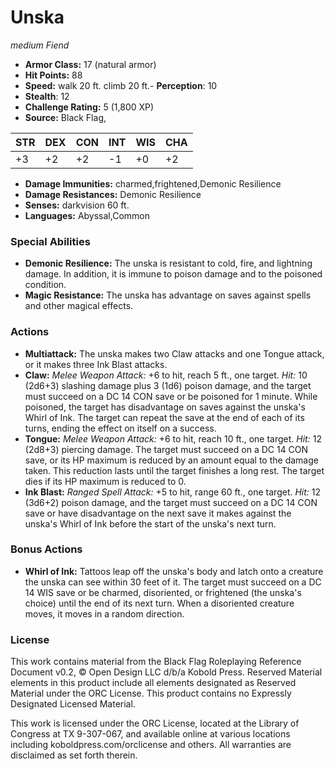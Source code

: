 # Unska

*medium* *Fiend*

- **Armor Class:** 17 (natural armor)
- **Hit Points:** 88 
- **Speed:** walk 20 ft. climb 20 ft.- **Perception**: 10
- **Stealth**: 12
- **Challenge Rating:** 5 (1,800 XP)
- **Source:** Black Flag,

| STR | DEX | CON | INT | WIS | CHA |
| --- | --- | --- | --- | --- | --- |
| +3 | +2 | +2 | -1 | +0 | +2 |

- **Damage Immunities:** charmed,frightened,Demonic Resilience
- **Damage Resistances:** Demonic Resilience
- **Senses:** darkvision 60 ft.
- **Languages:** Abyssal,Common

### Special Abilities

- **Demonic Resilience:** The unska is resistant to cold, fire, and lightning damage. In addition, it is immune to poison damage and to the poisoned condition.
- **Magic Resistance:** The unska has advantage on saves against spells and other magical effects.

### Actions

- **Multiattack:** The unska makes two Claw attacks and one Tongue attack, or it makes three Ink Blast attacks.
- **Claw:** _Melee Weapon Attack:_ +6 to hit, reach 5 ft., one target. _Hit:_ 10 (2d6+3) slashing damage plus 3 (1d6) poison damage, and the target must succeed on a DC 14 CON save or be poisoned for 1 minute. While poisoned, the target has disadvantage on saves against the unska's Whirl of Ink. The target can repeat the save at the end of each of its turns, ending the effect on itself on a success.
- **Tongue:** _Melee Weapon Attack:_ +6 to hit, reach 10 ft., one target. _Hit:_ 12 (2d8+3) piercing damage. The target must succeed on a DC 14 CON save, or its HP maximum is reduced by an amount equal to the damage taken. This reduction lasts until the target finishes a long rest. The target dies if its HP maximum is reduced to 0.
- **Ink Blast:** _Ranged Spell Attack:_ +5 to hit, range 60 ft., one target. _Hit:_ 12 (3d6+2) poison damage, and the target must succeed on a DC 14 CON save or have disadvantage on the next save it makes against the unska's Whirl of Ink before the start of the unska's next turn.

### Bonus Actions

- **Whirl of Ink:** Tattoos leap off the unska's body and latch onto a creature the unska can see within 30 feet of it. The target must succeed on a DC 14 WIS save or be charmed, disoriented, or frightened (the unska's choice) until the end of its next turn. When a disoriented creature moves, it moves in a random direction.


### License

This work contains material from the Black Flag Roleplaying Reference Document v0.2, © Open Design LLC d/b/a Kobold Press. Reserved Material elements in this product include all elements designated as Reserved Material under the ORC License. This product contains no Expressly Designated Licensed Material.

This work is licensed under the ORC License, located at the Library of Congress at TX 9-307-067, and available online at various locations including koboldpress.com/orclicense and others. All warranties are disclaimed as set forth therein.
